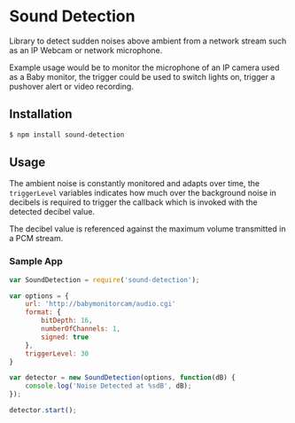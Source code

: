 Sound Detection
===

Library to detect sudden noises above ambient from a network stream such as an IP Webcam or network microphone.

Example usage would be to monitor the microphone of an IP camera used as a Baby monitor, the trigger could be used to switch lights on, trigger a pushover alert or video recording. 

## Installation

``` bash
$ npm install sound-detection
```
## Usage 

The ambient noise is constantly monitored and adapts over time, the `triggerLevel` variables indicates how much over the background noise in decibels is required to trigger the callback which is invoked with the detected decibel value. 

The decibel value is referenced against the maximum volume transmitted in a PCM stream. 

### Sample App

```javascript
var SoundDetection = require('sound-detection');

var options = {
    url: 'http://babymonitorcam/audio.cgi'
    format: {
        bitDepth: 16,
        numberOfChannels: 1,
        signed: true
    },
    triggerLevel: 30
}

var detector = new SoundDetection(options, function(dB) {
    console.log('Noise Detected at %sdB', dB);
});

detector.start();
```
